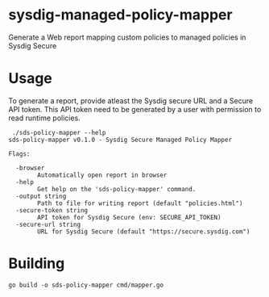 # sysdig-managed-policy-mapper
Generate a Web report mapping custom policies to managed policies in Sysdig Secure

# Usage
To generate a report, provide atleast the Sysdig secure URL and a Secure API token.
This API token need to be generated by a user with permission to read runtime policies.

```
 ./sds-policy-mapper --help
sds-policy-mapper v0.1.0 - Sysdig Secure Managed Policy Mapper

Flags:

  -browser
    	Automatically open report in browser
  -help
    	Get help on the 'sds-policy-mapper' command.
  -output string
    	Path to file for writing report (default "policies.html")
  -secure-token string
    	API token for Sysdig Secure (env: SECURE_API_TOKEN)
  -secure-url string
    	URL for Sysdig Secure (default "https://secure.sysdig.com")
```

# Building
```
go build -o sds-policy-mapper cmd/mapper.go
```
